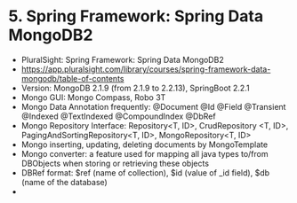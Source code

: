 # 5. Spring Framework: Spring Data MongoDB2
- PluralSight: Spring Framework: Spring Data MongoDB2
- https://app.pluralsight.com/library/courses/spring-framework-data-mongodb/table-of-contents
- Version: MongoDB 2.1.9 (from 2.1.9 to 2.2.13), SpringBoot 2.2.1
- Mongo GUI: Mongo Compass, Robo 3T
- Mongo Data Annotation frequently: @Document @Id @Field @Transient @Indexed @TextIndexed @CompoundIndex @DbRef
- Mongo Repository Interface: Repository<T, ID>, CrudRepository <T, ID>, PagingAndSortingRepository<T, ID>, MongoRepository<T, ID>
- Mongo inserting, updating, deleting documents by MongoTemplate
- Mongo converter: a feature used for mapping all java types to/from DBObjects when storing or retrieving these objects
- DBRef format: $ref (name of collection), $id (value of _id field), $db (name of the database)
- 
